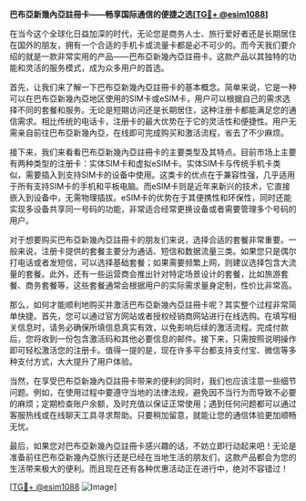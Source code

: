 **巴布亞新幾內亞註冊卡——畅享国际通信的便捷之选[[TG💪+ @esim1088](https://t.me/s/esim1088)]**

在当今这个全球化日益加深的时代，无论您是商务人士、旅行爱好者还是长期居住在国外的朋友，拥有一个合适的手机卡或流量卡都是必不可少的。而今天我们要介绍的就是一款非常实用的产品——巴布亞新幾內亞註冊卡。这款产品以其独特的功能和灵活的服务模式，成为众多用户的首选。

首先，让我们来了解一下巴布亞新幾內亞註冊卡的基本概念。简单来说，它是一种可以在巴布亞新幾內亞地区使用的SIM卡或eSIM卡，用户可以根据自己的需求选择不同的套餐和服务。无论是短期访问还是长期居住，这种注册卡都能满足您的通信需求。相比传统的电话卡，注册卡的最大优势在于它的灵活性和便捷性。用户无需亲自前往巴布亞新幾內亞，在线即可完成购买和激活流程，省去了不少麻烦。

接下来，我们来看看巴布亞新幾內亞註冊卡的主要类型及其特点。目前市场上主要有两种类型的注册卡：实体SIM卡和虚拟eSIM卡。实体SIM卡与传统手机卡类似，需要插入到支持SIM卡的设备中使用。这类卡的优点在于兼容性强，几乎适用于所有支持SIM卡的手机和平板电脑。而eSIM卡则是近年来新兴的技术，它直接嵌入到设备中，无需物理插拔。eSIM卡的优势在于其便携性和环保性，同时还能实现多设备共享同一号码的功能，非常适合经常更换设备或者需要管理多个号码的用户。

对于想要购买巴布亞新幾內亞註冊卡的朋友们来说，选择合适的套餐非常重要。一般来说，注册卡提供的套餐主要分为通话、短信和数据流量三类。如果您只是偶尔打电话或者发短信，可以选择基础套餐；如果需要频繁上网，则建议选择包含大流量的套餐。此外，还有一些运营商会推出针对特定场景设计的套餐，比如旅游套餐、商务套餐等，这些套餐通常会根据用户的实际需求量身定制，性价比非常高。

那么，如何才能顺利地购买并激活巴布亞新幾內亞註冊卡呢？其实整个过程非常简单快捷。首先，您可以通过官方网站或者授权经销商网站进行在线选购。在填写相关信息时，请务必确保所填信息真实有效，以免影响后续的激活流程。完成付款后，您将收到一份包含激活码和其他必要信息的邮件。接下来，只需按照说明操作即可轻松激活您的注册卡。值得一提的是，现在许多平台都支持支付宝、微信等多种支付方式，大大提升了用户体验。

当然，在享受巴布亞新幾內亞註冊卡带来的便利的同时，我们也应该注意一些细节问题。例如，在使用过程中要遵守当地的法律法规，避免因不当行为而导致不必要的麻烦；定期检查账户余额，及时充值以保证正常使用；遇到任何问题都可以通过客服热线或在线聊天工具寻求帮助。只要稍加留意，就能让您的通信体验更加顺畅无忧。

最后，如果您对巴布亞新幾內亞註冊卡感兴趣的话，不妨立即行动起来吧！无论是准备前往巴布亞新幾內亞旅行还是已经在当地生活的朋友们，这款产品都会为您的生活带来极大的便利。而且现在还有各种优惠活动正在进行中，绝对不容错过！

[[TG💪+ @esim1088](https://t.me/s/esim1088) ![Image](https://i.postimg.cc/4NQfJmqS/Snipaste-2025-05-13-00-14-12.png)]